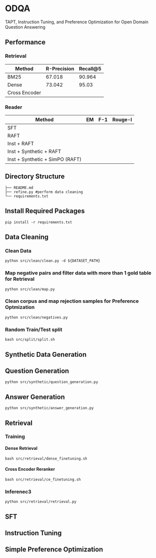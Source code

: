 # ODQA
TAPT, Instruction Tuning, and Preference Optimization for Open Domain Question Answering
## Performance

### Retrieval
| Method | R-Precision | Recall@5 |
| ------------- | ------------- | ------------- |
| BM25 | 67.018  | 90.964  |
| Dense | 73.042  | 95.03  |
| Cross Encoder |   |   |

### Reader
| Method | EM | F-1 | Rouge-l |
| ------------- | ------------- | ------------- |------------- |
| SFT |  |   | |
| RAFT |   |   | |
| Inst + RAFT |   |   | |
| Inst + Synthetic + RAFT |   |   | |
| Inst + Synthetic + SimPO (RAFT) |   |   | |

## Directory Structure
```
├── README.md
├── refine.py #perform data cleaning
└── requirements.txt
```

## Install Required Packages
```pip install -r requirements.txt```

## Data Cleaning
### Clean Data
```python src/clean/clean.py -d ${DATASET_PATH}```
### Map negative pairs and filter data with more than 1 gold table for Retrieval
```python src/clean/map.py```
### Clean corpus and map rejection samples for Preference Optmization
```python src/clean/negatives.py```
### Random Train/Test split
```bash src/split/split.sh```

## Synthetic Data Generation
## Question Generation
```python src/synthetic/question_generation.py```
## Answer Generation
```python src/synthetic/answer_generation.py```

## Retrieval
### Training
#### Dense Retrieval
```bash src/retrieval/dense_finetuning.sh```
#### Cross Encoder Reranker
```bash src/retrieval/ce_finetuning.sh```
### Inferenec3
```python src/retrieval/retrieval.py```



## SFT

## Instruction Tuning

## Simple Preference Optimization
